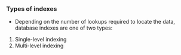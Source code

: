 ### Types of indexes
- Depending on the number of lookups required to locate the data, database indexes are one of two types:
1. Single-level indexing
2. Multi-level indexing
